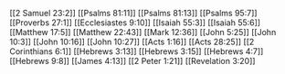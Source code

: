 [[2 Samuel 23:2]]
[[Psalms 81:11]]
[[Psalms 81:13]]
[[Psalms 95:7]]
[[Proverbs 27:1]]
[[Ecclesiastes 9:10]]
[[Isaiah 55:3]]
[[Isaiah 55:6]]
[[Matthew 17:5]]
[[Matthew 22:43]]
[[Mark 12:36]]
[[John 5:25]]
[[John 10:3]]
[[John 10:16]]
[[John 10:27]]
[[Acts 1:16]]
[[Acts 28:25]]
[[2 Corinthians 6:1]]
[[Hebrews 3:13]]
[[Hebrews 3:15]]
[[Hebrews 4:7]]
[[Hebrews 9:8]]
[[James 4:13]]
[[2 Peter 1:21]]
[[Revelation 3:20]]
